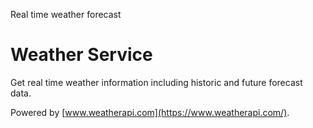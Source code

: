 Real time weather forecast

# Weather Service

Get real time weather information including historic and future forecast data.

Powered by [www.weatherapi.com](https://www.weatherapi.com/).
